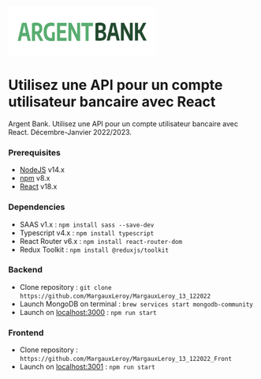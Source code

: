 <img width="300" height="100" src="https://github.com/MargauxLeroy/MargauxLeroy_13_122022_Front/blob/main/src/assets/logo.png?raw=true">

# Utilisez une API pour un compte utilisateur bancaire avec React

Argent Bank.
Utilisez une API pour un compte utilisateur bancaire avec React.
Décembre-Janvier 2022/2023.

### Prerequisites

- [NodeJS](https://nodejs.org/en/) v14.x
- [npm](https://www.npmjs.com/) v8.x
- [React](https://fr.reactjs.org/) v18.x

### Dependencies

- SAAS v1.x : `npm install sass --save-dev`
- Typescript v4.x : `npm install typescript`
- React Router v6.x : `npm install react-router-dom`
- Redux Toolkit : `npm install @reduxjs/toolkit`

### Backend

- Clone repository : `git clone https://github.com/MargauxLeroy/MargauxLeroy_13_122022`
- Launch MongoDB on terminal : `brew services start mongodb-community`
- Launch on [localhost:3000](http://localhost:3000) : `npm run start`

### Frontend

- Clone repository : `https://github.com/MargauxLeroy/MargauxLeroy_13_122022_Front`
- Launch on [localhost:3001](http://localhost:3001) : `npm run start`
